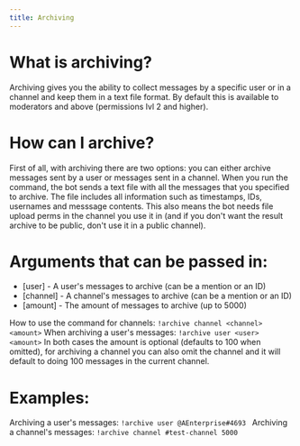 ```yaml
---
title: Archiving
---
```

# What is archiving?
Archiving gives you the ability to collect messages by a specific user or in a channel and keep them in a text file format. By default this is available to moderators and above (permissions lvl 2 and higher).
# How can I archive?
First of all, with archiving there are two options: you can either archive messages sent by a user or messages sent in a channel.
When you run the command, the bot sends a text file with all the messages that you specified to archive. The file includes all information such as timestamps, IDs, usernames and messsage contents. This also means the bot needs file upload perms in the channel you use it in (and if you don't want the result archive to be public, don't use it in a public channel).

# Arguments that can be passed in:
- [user] - A user's messages to archive (can be a mention or an ID)
- [channel] - A channel's messages to archive (can be a mention or an ID)
- [amount] - The amount of messages to archive (up to 5000)

How to use the command for channels:
```!archive channel <channel> <amount>```
When archiving a user's messages:
```!archive user <user> <amount>```
In both cases the amount is optional (defaults to 100 when omitted), for archiving a channel you can also omit the channel and it will default to doing 100 messages in the current channel.
# Examples:
Archiving a user's messages:
```!archive user @AEnterprise#4693 ```
Archiving a channel's messages:
```!archive channel #test-channel 5000```
